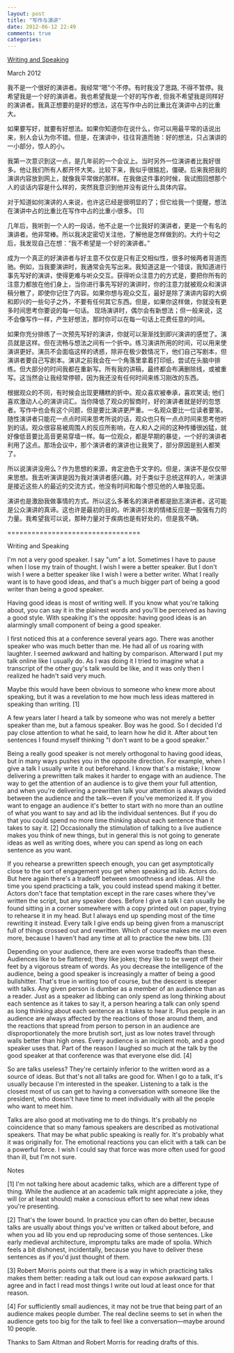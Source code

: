 ```yaml
---
layout: post
title: "写作与演讲"
date: 2012-06-12 22:49
comments: true
categories: 
---
```

<a href="http://www.paulgrahamcn.com/article/writingandspeaking">Writing and Speaking</a>


March 2012

我不是一个很好的演讲者。我经常“嗯”个不停。有时我没了思路, 不得不暂停。我希望我是一个好的演讲者。我也希望我是一个好的写作者, 但我不希望我是同样好的演讲者。我真正想要的是好的想法，这在写作中占的比重比在演讲中占的比重大。

如果要写好，就要有好想法。如果你知道你在说什么，你可以用最平常的话说出来，别人会认为你不错。但是，在演讲中，往往背道而驰：好的想法，只占演讲的一小部分，惊人的小。

我第一次意识到这一点，是几年前的一个会议上。当时另外一位演讲者比我好很多。他让我们所有人都开怀大笑。比较下来，我似乎很尴尬，僵硬。后来我把我的演讲内容放到网上，就像我平常做的那样。在我做这件事的时候，我试图回想那个人的谈话内容是什么样的，突然我意识到他并没有说什么具体内容。

对于知道如何演讲的人来说，也许这已经是很明显的了；但它给我一个提醒，想法在演讲中占的比重比在写作中占的比重小很多。 [1]

几年后，我听到一个人的一段话，他不止是一个比我好的演讲者，更是一个有名的演讲者。他非常棒。所以我决定密切关注他，了解他是怎样做到的。大约十句之后，我发现自己在想：“我不希望是一个好的演讲者。”

成为一个真正的好演讲者与好主意不仅仅是只有正交相似性，很多时候两者背道而驰。例如，当我要演讲时，我通常会先写出来。我知道这是一个错误，我知道进行事先写好的演讲，使得更难与听众交互。获得听众注意力的方式是，要把你所有的注意力都放在他们身上，当你进行事先写好的演讲时，你的注意力就被观众和演讲稿分散了，即使你记住了内容。如果你想与观众交互，最好是除了演讲内容的大纲和即兴的一些句子之外，不要有任何其它东西。但是，如果你这样做，你就没有更多时间思考你要说的每一句话。 现场演讲时，偶尔会有新想法；但一般来说，这不会像写作一样，产生好想法，那时你可以在每一句话上花费任意的时间。

如果你充分排练了一次预先写好的演讲，你就可以渐渐找到即兴演讲的感觉了。演员就是这样。但在流畅与想法之间有一个折中。练习演讲所用的时间，可以用来使演讲更好。演员不会面临这样的诱惑，除非在极少数情况下，他们自己写剧本，但演讲者要自己写剧本。演讲之前我会在一个角落里拿着打印纸，尝试在头脑中排练。但大部分的时间我都在重新写。所有我的讲稿，最终都会布满删除线，或被重写。这当然会让我经常停顿，因为我还没有任何时间来练习刚改的东西。

根据观众的不同，有时候会出现更糟糕的折中。观众喜欢被奉承，喜欢笑话; 他们喜欢激动人心的演讲词汇。当你降低了观众的智商时，好的演讲者就是好的忽悠者。写作中也会有这个问题，但是要比演讲更严重。一名观众要比一位读者要笨。随性演讲者只能花一点点时间来思考所说的话，观众也只有一点点时间来思考他听到的话。观众很容易被周围人的反应所影响，在人和人之间的这种传播很凶猛，就好像低音要比高音更易穿墙一样。每一位观众，都是早期的暴徒，一个好的演讲者利用了这点。那场会议中，那个演讲者的演讲也让我笑了，部分原因是别人都笑了。

所以说演讲没用么？作为思想的来源，肯定逊色于文字的。但是，演讲不是仅仅带来思想。我去听演讲是因为我对演讲者感兴趣。对于类似于总统这样的人，听演讲是接近这些人的最近的交流方式，他没有时间和每个想见他的人单独见面。

演讲也是激励我做事情的方式。所以这么多著名的演讲者都是励志演讲者。这可能是公众演讲的真谛。这也许是最初的目的。听演讲引发的情绪反应是一股强有力的力量。我希望我可以说，那种力量对于疾病也是有好处的，但是我不确。

=================================

Writing and Speaking

I'm not a very good speaker. I say "um" a lot. Sometimes I have to pause when I lose my train of thought. I wish I were a better speaker. But I don't wish I were a better speaker like I wish I were a better writer. What I really want is to have good ideas, and that's a much bigger part of being a good writer than being a good speaker.

Having good ideas is most of writing well. If you know what you're talking about, you can say it in the plainest words and you'll be perceived as having a good style. With speaking it's the opposite: having good ideas is an alarmingly small component of being a good speaker.

I first noticed this at a conference several years ago. There was another speaker who was much better than me. He had all of us roaring with laughter. I seemed awkward and halting by comparison. Afterward I put my talk online like I usually do. As I was doing it I tried to imagine what a transcript of the other guy's talk would be like, and it was only then I realized he hadn't said very much.

Maybe this would have been obvious to someone who knew more about speaking, but it was a revelation to me how much less ideas mattered in speaking than writing. [1]

A few years later I heard a talk by someone who was not merely a better speaker than me, but a famous speaker. Boy was he good. So I decided I'd pay close attention to what he said, to learn how he did it. After about ten sentences I found myself thinking "I don't want to be a good speaker."

Being a really good speaker is not merely orthogonal to having good ideas, but in many ways pushes you in the opposite direction. For example, when I give a talk I usually write it out beforehand. I know that's a mistake; I know delivering a prewritten talk makes it harder to engage with an audience. The way to get the attention of an audience is to give them your full attention, and when you're delivering a prewritten talk your attention is always divided between the audience and the talk—even if you've memorized it. If you want to engage an audience it's better to start with no more than an outline of what you want to say and ad lib the individual sentences. But if you do that you could spend no more time thinking about each sentence than it takes to say it. [2] Occasionally the stimulation of talking to a live audience makes you think of new things, but in general this is not going to generate ideas as well as writing does, where you can spend as long on each sentence as you want.

If you rehearse a prewritten speech enough, you can get asymptotically close to the sort of engagement you get when speaking ad lib. Actors do. But here again there's a tradeoff between smoothness and ideas. All the time you spend practicing a talk, you could instead spend making it better. Actors don't face that temptation except in the rare cases where they've written the script, but any speaker does. Before I give a talk I can usually be found sitting in a corner somewhere with a copy printed out on paper, trying to rehearse it in my head. But I always end up spending most of the time rewriting it instead. Every talk I give ends up being given from a manuscript full of things crossed out and rewritten. Which of course makes me um even more, because I haven't had any time at all to practice the new bits. [3]

Depending on your audience, there are even worse tradeoffs than these. Audiences like to be flattered; they like jokes; they like to be swept off their feet by a vigorous stream of words. As you decrease the intelligence of the audience, being a good speaker is increasingly a matter of being a good bullshitter. That's true in writing too of course, but the descent is steeper with talks. Any given person is dumber as a member of an audience than as a reader. Just as a speaker ad libbing can only spend as long thinking about each sentence as it takes to say it, a person hearing a talk can only spend as long thinking about each sentence as it takes to hear it. Plus people in an audience are always affected by the reactions of those around them, and the reactions that spread from person to person in an audience are disproportionately the more brutish sort, just as low notes travel through walls better than high ones. Every audience is an incipient mob, and a good speaker uses that. Part of the reason I laughed so much at the talk by the good speaker at that conference was that everyone else did. [4]

So are talks useless? They're certainly inferior to the written word as a source of ideas. But that's not all talks are good for. When I go to a talk, it's usually because I'm interested in the speaker. Listening to a talk is the closest most of us can get to having a conversation with someone like the president, who doesn't have time to meet individually with all the people who want to meet him.

Talks are also good at motivating me to do things. It's probably no coincidence that so many famous speakers are described as motivational speakers. That may be what public speaking is really for. It's probably what it was originally for. The emotional reactions you can elicit with a talk can be a powerful force. I wish I could say that force was more often used for good than ill, but I'm not sure.

Notes

[1] I'm not talking here about academic talks, which are a different type of thing. While the audience at an academic talk might appreciate a joke, they will (or at least should) make a conscious effort to see what new ideas you're presenting.

[2] That's the lower bound. In practice you can often do better, because talks are usually about things you've written or talked about before, and when you ad lib you end up reproducing some of those sentences. Like early medieval architecture, impromptu talks are made of spolia. Which feels a bit dishonest, incidentally, because you have to deliver these sentences as if you'd just thought of them.

[3] Robert Morris points out that there is a way in which practicing talks makes them better: reading a talk out loud can expose awkward parts. I agree and in fact I read most things I write out loud at least once for that reason.

[4] For sufficiently small audiences, it may not be true that being part of an audience makes people dumber. The real decline seems to set in when the audience gets too big for the talk to feel like a conversation—maybe around 10 people.

Thanks to Sam Altman and Robert Morris for reading drafts of this.